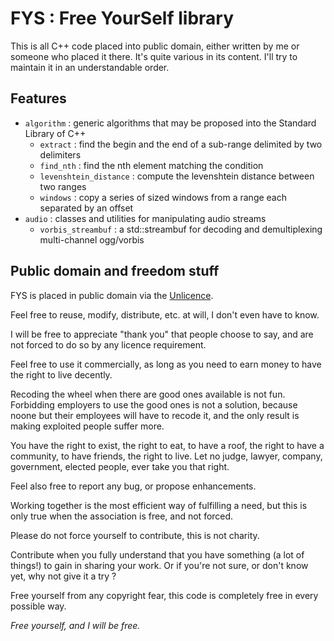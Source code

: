 FYS : Free YourSelf library
===

This is all C++ code placed into public domain, either written by me or someone who placed it there. It's quite various in its content. I'll try to maintain it in an understandable order.

Features
--------

* `algorithm` : generic algorithms that may be proposed into the Standard Library of C++
  * `extract` : find the begin and the end of a sub-range delimited by two delimiters
  * `find_nth` : find the nth element matching the condition
  * `levenshtein_distance` : compute the levenshtein distance between two ranges
  * `windows` : copy a series of sized windows from a range each separated by an offset
* `audio` : classes and utilities for manipulating audio streams
  * `vorbis_streambuf` : a std::streambuf for decoding and demultiplexing multi-channel ogg/vorbis

Public domain and freedom stuff
-------------------------------

FYS is placed in public domain via the [Unlicence](http://unlicense.org/).

Feel free to reuse, modify, distribute, etc. at will, I don't even have to know.

I will be free to appreciate "thank you" that people choose to say, and are not forced to do so by any licence requirement.

Feel free to use it commercially, as long as you need to earn money to have the right to live decently.

Recoding the wheel when there are good ones available is not fun. Forbidding employers to use the good ones is not a solution, because noone but their employees will have to recode it, and the only result is making exploited people suffer more.

You have the right to exist, the right to eat, to have a roof, the right to have a community, to have friends, the right to live. Let no judge, lawyer, company, government, elected people, ever take you that right.

Feel also free to report any bug, or propose enhancements.

Working together is the most efficient way of fulfilling a need, but this is only true when the association is free, and not forced.

Please do not force yourself to contribute, this is not charity.

Contribute when you fully understand that you have something (a lot of things!) to gain in sharing your work. Or if you're not sure, or don't know yet, why not give it a try ?

Free yourself from any copyright fear, this code is completely free in every possible way.

*Free yourself, and I will be free.*

